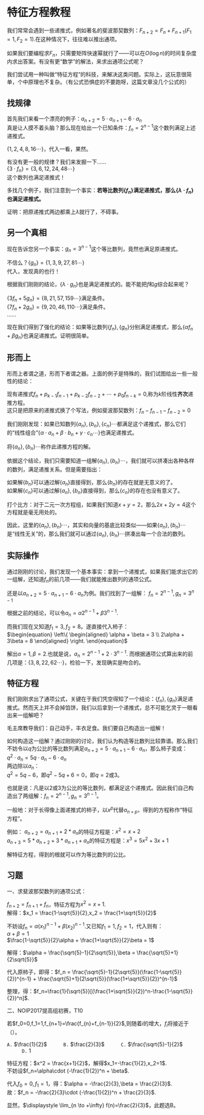 # 特征方程教程

我们常常会遇到一些递推式，例如著名的斐波那契数列：$F_{n+2}=F_n+F_{n+1} (F_1=1,F_2=1)$.在这种情况下，往往难以推出通项。

如果我们要编程求$F_n$，只需要矩阵快速幂就行了——可以在$O(\log n)$的时间复杂度内求出答案。有没有更“数学”的解法，来求出通项公式呢？

我们尝试用一种叫做“特征方程”的科技，来解决这类问题。实际上，这玩意很简单，个中原理也不复杂。（有公式恐惧症的不要跑呀，这篇文章没几个公式的）

## 找规律
首先我们来看一个漂亮的例子：$a_{n+2}=5\cdot a_{n+1}-6\cdot a_n$  
真是让人摸不着头脑？那么现在给出一个已知条件：$f_n=2^{n-1}$这个数列满足上述递推式。

$\{1,2,4,8,16\cdots \}$，代入一看，果然。

有没有更一般的规律？我们来发掘一下……  
$\{3\cdot f_n\} = \{3,6,12,24,48\cdots\}$  
这个数列也满足递推式！

多找几个例子，我们注意到一个事实：**若等比数列$\{f_n\}$满足递推式，那么$\{\lambda \cdot f_n\}$也满足递推式。**

证明：把原递推式两边都乘上$\lambda$就行了，不碍事。

## 另一个真相

现在告诉您另一个事实：$g_n=3^{n-1}$这个等比数列，竟然也满足原递推式。

不信么？$\{g_n\}=\{1,3,9,27,81\cdots\}$  
代入，发现真的也行！

根据我们刚刚的结论，$\{\lambda \cdot g_n\}$也是满足递推式的。能不能把$f$和$g$综合起来呢？

$\{3f_n + 5g_n\} = \{8,21,57,159\cdots\}$满足条件。  
$\{7f_n+2g_n\} = \{9,20,46,110\cdots\}$满足条件。  
……  

现在我们得到了强化的结论：如果等比数列$\{ f_n\},\{ g_n\}$分别满足递推式，那么$\{\alpha f_n+\beta g_n\}$也满足递推式。证明很简单。

## 形而上
形而上者谓之道，形而下者谓之器。上面的例子是特殊的，我们试图给出一些一般性的结论：

现有递推式$f_{n}+p_{k-1}f_{n-1}+p_{k-2}f_{n-2}+\cdots+p_{0}f_{n-k}=0$,称为$k$阶线性**齐次**递推方程。  
这只是把原来的递推式换了个写法，例如斐波那契数列：$f_n-f_{n-1}-f_{n-2}=0$

我们刚刚发现：如果已知数列$\{a_n\},\{b_n\},\{c_n\}  \cdots$都满足这个递推式，那么它们的“线性组合”$\{\alpha \cdot a_n + \beta \cdot b_n + \gamma \cdot c_n\cdots\}$也满足递推式。

将$\{a_n\},\{b_n\}\cdots$称作此递推方程的解。

依据这个结论，我们只需要知道一组解$\{a_n\},\{b_n\}\cdots$，我们就可以拼凑出各种各样的数列，满足递推关系。但是需要指出：

如果解$\{b_n\}$可以通过解$\{a_n\}$直接得到，那么$\{b_n\}$的存在就是无意义的了。    
如果解$\{c_n\}$可以通过解$\{a_n\},\{b_n\}$直接得到，那么$\{c_n\}$的存在也没有意义了。

打个比方：对于二元一次方程组，如果我们知道$x+y=2$，那么$2x+2y=4$这个方程就是毫无用处的。  

因此，这里的$\{a_n\},\{b_n\}\cdots$，其实和向量的基底比较类似——如果$\{a_n\},\{b_n\}\cdots$是“线性无关”的，那么我们就可以通过$\{a_n\},\{b_n\}\cdots$拼凑出每一个合法的数列。  

## 实际操作

通过刚刚的讨论，我们发现一个基本事实：拿到一个递推式，如果我们能求出它的一组解，还知道$f_n$的前几项——我们就能推出数列的通项公式。  

还是以$a_{n+2}=5\cdot a_{n+1}-6\cdot a_n$为例。我们找到了一组解：
$f_n=2^{n-1},g_n=3^{n-1}$  

根据之前的结论，可以令$a_n=\alpha 2^{n-1} + \beta 3^{n-1}$.  

而我们现在又知道$f_1=3,f_2=8$。遂直接代入柿子：  
$\begin{equation}
  \left\{
   \begin{aligned}
   \alpha + \beta = 3  \\
   2\alpha +  3\beta = 8
   \end{aligned}
   \right.
  \end{equation}$

解出$\alpha = 1,\beta = 2$.也就是说，$a_n = 2^{n-1}+2\cdot 3^{n-1}$.
而根据通项公式算出来的前几项是：$\{3,8,22,62\cdots\}$，检验一下，发现确实是吻合的。

## 特征方程

我们刚刚求出了通项公式，关键在于我们凭空得知了一个结论：$\{f_n\},\{g_n\}$满足递推式。然而天上并不会掉馅饼，我们以后拿到一个递推式，总不可能乞灵于一眼看出来一组解吧？

毛主席教导我们：自己动手，丰衣足食。我们要自己构造出一组解！

如何构造这一组解？通过刚刚的讨论，我们认为构造等比数列比较靠谱。那么我们不妨令以$q$为公比的等比数列满足$a_{n+2}=5\cdot a_{n+1}-6\cdot a_n$，那么柿子变成：  
$q^2\cdot a_n=5q \cdot a_n-6\cdot a_n$  
两边除以$a_n$：  
$q^2 = 5q - 6$，即$q^2-5q+6=0$，即$q=2$或$3$。  

也就是说：凡是以$2$或$3$为公比的等比数列，都满足这个递推式。因此我们自己构造出了两组解：$f_n=2^{n-1},g_n=3^{n-1}$。

一般地：对于长得像上面递推式的柿子，以$x^p$代替$a_{n+p}$，得到的方程称作“特征方程”。

例如： 
$a_{n+2}=a_{n+1}+2*a_n$的特征方程是：$x^2=x+2$  
$a_{n+3}=5*a_{n+2}+3*a_{n+1}+a_n$的特征方程是：$x^3=5x^2+3x+1$  


解特征方程，得到的根就可以作为等比数列的公比。

## 习题

一、求斐波那契数列的通项公式：

$f_{n+2}=f_{n+1}+f_n$，特征方程为$x^2=x+1$.  
解得：$x_1 = \frac{1-\sqrt{5}}{2},x_2 = \frac{1+\sqrt{5}}{2}$  

不妨设$f_n = \alpha (x_1)^{n-1} + \beta(x_2)^{n-1}$.又已知$f_1=1,f_2=1$，代入则有：  
$\alpha + \beta = 1$  
$\frac{1-\sqrt{5}}{2}\alpha +  \frac{1+\sqrt{5}}{2}\beta = 1$  

解得：$\alpha = \frac{\sqrt{5}-1}{2\sqrt{5}},\beta =   \frac{\sqrt{5}+1}{2\sqrt{5}}$

代入原柿子，即得：$f_n = \frac{\sqrt{5}-1}{2\sqrt{5}}(\frac{1-\sqrt{5}}{2})^{n-1} + \frac{\sqrt{5}+1}{2\sqrt{5}}(\frac{1+\sqrt{5}}{2})^{n-1}$  

整理，得：$f_n=\frac{1}{\sqrt{5}}[(\frac{1+\sqrt{5}}{2})^n-\frac{1-\sqrt{5}}{2})^n]$.

二、NOIP2017提高组初赛，T10

若$f_0=0,f_1=1,f_{n+1}=\frac{f_{n}+f_{n-1}}{2}$,则随着$i$的增大，$f_i$将接近于（）。  

`A.` $\frac{1}{2}$ &nbsp;&nbsp;&nbsp;&nbsp;&nbsp;&nbsp;&nbsp;&nbsp;&nbsp;&nbsp;`B.` $\frac{2}{3}$&nbsp;&nbsp;&nbsp;&nbsp;&nbsp;&nbsp;&nbsp;&nbsp;&nbsp;&nbsp; `C.` $\frac{\sqrt{5}-1}{2}$ &nbsp;&nbsp;&nbsp;&nbsp;&nbsp;&nbsp;&nbsp;&nbsp;&nbsp;&nbsp;`D.` $1$

特征方程：$x^2 = \frac{x+1}{2}$，解得$x_1=-\frac{1}{2},x_2=1$.  
不妨设$f_n=\alpha\cdot (-\frac{1}{2})^n + \beta$.

代入$f_0=0,f_1=1$，得：$\alpha = -\frac{2}{3},\beta = \frac{2}{3}$.  
故：$f_n = -\frac{2}{3}\cdot (-\frac{1}{2})^n + \frac{2}{3}$.

显然，$\displaystyle \lim_{n \to +\infty}   f(n)=\frac{2}{3}$，此题选B。  